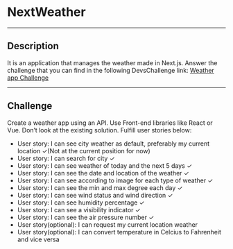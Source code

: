 # NextWeather 

------------

## Description
It is an application that manages the weather made in Next.js. Answer the challenge that you can find in the following DevsChallenge link: [Weather app Challenge](https://devchallenges.io/challenges/mM1UIenRhK808W8qmLWv "Weather app Challenge")

------------

## Challenge
Create a weather app using an API. Use Front-end libraries like React or Vue. Don’t look at the existing solution. Fulfill user stories below:

* User story: I can see city weather as default, preferably my current location ✓(Not at the current position for now)
* User story: I can search for city ✓
* User story: I can see weather of today and the next 5 days ✓
* User story: I can see the date and location of the weather ✓
* User story: I can see according to image for each type of weather ✓
* User story: I can see the min and max degree each day ✓
* User story: I can see wind status and wind direction ✓
* User story: I can see humidity percentage ✓
* User story: I can see a visibility indicator ✓
* User story: I can see the air pressure number ✓
* User story(optional): I can request my current location weather
* User story(optional): I can convert temperature in Celcius to Fahrenheit and vice versa
